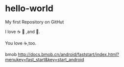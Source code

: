 # hello-world
My first Repository on GitHut

I love :coffee: :pizza: ,and :dancer:.

You love :coffee:,too.

bmob
http://docs.bmob.cn/android/faststart/index.html?menukey=fast_start&key=start_android
